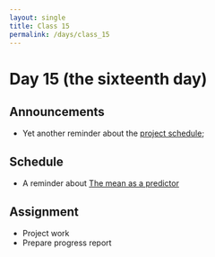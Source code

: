 ```yaml
---
layout: single
title: Class 15
permalink: /days/class_15
---
```


# Day 15 (the sixteenth day)

## Announcements

* Yet another reminder about the [project schedule](../project);

## Schedule

*   A reminder about [The mean as
    a predictor](../chapters/08/mean_meaning)

## Assignment

* Project work
* Prepare progress report
